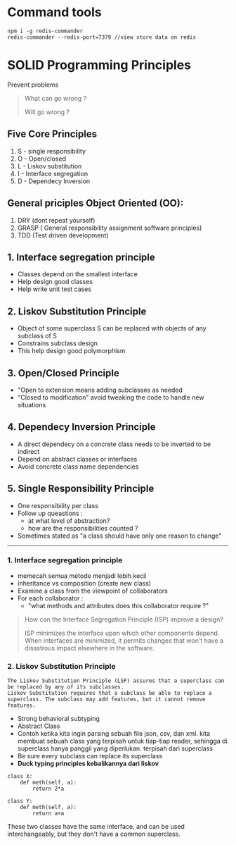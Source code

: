 # Command tools

```
npm i -g redis-commander
redis-commander --redis-port=7379 //view store data on redis
```

# SOLID Programming Principles

Prevent problems

> What can go wrong ?
>
> Will go wrong ?

## Five Core Principles

1. S - single responsibility
2. O - Open/closed
3. L - Liskov substitution
4. I - Interface segregation
5. D - Dependecy Inversion

## General priciples Object Oriented (OO):

1. DRY (dont repeat yourself)
2. GRASP ( General responsibility assignment software principles)
3. TDD (Test driven development)

## 1. Interface segregation principle

-   Classes depend on the smallest interface
-   Help design good classes
-   Help write unit test cases

## 2. Liskov Substitution Principle

-   Object of some superclass S can be replaced with objects of any subclass of S
-   Constrains subclass design
-   This help design good polymorphism

## 3. Open/Closed Principle

-   "Open to extension means adding subclasses as needed
-   "Closed to modification" avoid tweaking the code to handle new situations

## 4. Dependecy Inversion Principle

-   A direct dependecy on a concrete class needs to be inverted to be indirect
-   Depend on abstract classes or interfaces
-   Avoid concrete class name dependencies

## 5. Single Responsibility Principle

-   One responsibility per class
-   Follow up queastions :
    -   at what level of abstraction?
    -   how are the responsibilities counted ?
-   Sometimes stated as "a class should have only one reason to change"

---

### 1. Interface segregation principle

-   memecah semua metode menjadi lebih kecil
-   inheritance vs composition (create new class)
-   Examine a class from the viewpoint of collaborators
-   For each collaborator :
    -   "what methods and attributes does this collaborator require ?"

> How can the Interface Segregation Principle (ISP) improve a design?
>
> ISP minimizes the interface upon which other components depend.
> When interfaces are minimized, it permits changes that won't have a disastrous impact elsewhere in the software.

### 2. Liskov Substitution Principle

    The Liskov Substitution Principle (LSP) assures that a superclass can be replaced by any of its subclasses.
    Liskov Substitution requires that a subclass be able to replace a superclass. The subclass may add features, but it cannot remove features.

-   Strong behavioral subtyping
-   Abstract Class
-   Contoh ketika kita ingin parsing sebuah file json, csv, dan xml. kita membuat sebuah class yang terpisah untuk tiap-tiap reader, sehingga di superclass hanya panggil yang diperlukan. terpisah dari superclass
-   Be sure every subclass can replace its superclass
-   **Duck typing principles kebalikannya dari liskov**

```
class X:
    def meth(self, a):
        return 2*a

class Y:
    def meth(self, a):
        return a+a
```

These two classes have the same interface, and can be used interchangeably, but they don't have a common superclass.




